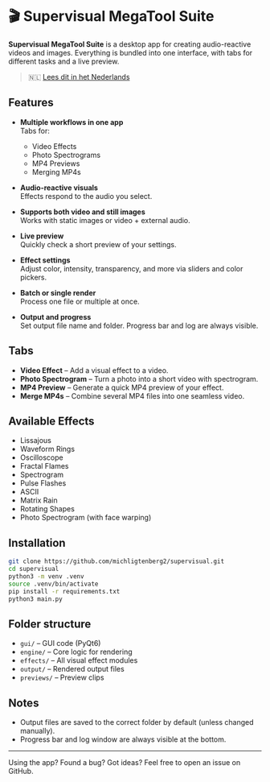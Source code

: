 # 🎬 Supervisual MegaTool Suite

**Supervisual MegaTool Suite** is a desktop app for creating audio-reactive videos and images. Everything is bundled into one interface, with tabs for different tasks and a live preview.

> 🇳🇱 [Lees dit in het Nederlands](README.md)

## Features

- **Multiple workflows in one app**  
  Tabs for:
  - Video Effects  
  - Photo Spectrograms  
  - MP4 Previews  
  - Merging MP4s

- **Audio-reactive visuals**  
  Effects respond to the audio you select.

- **Supports both video and still images**  
  Works with static images or video + external audio.

- **Live preview**  
  Quickly check a short preview of your settings.

- **Effect settings**  
  Adjust color, intensity, transparency, and more via sliders and color pickers.

- **Batch or single render**  
  Process one file or multiple at once.

- **Output and progress**  
  Set output file name and folder. Progress bar and log are always visible.

## Tabs

- **Video Effect** – Add a visual effect to a video.
- **Photo Spectrogram** – Turn a photo into a short video with spectrogram.
- **MP4 Preview** – Generate a quick MP4 preview of your effect.
- **Merge MP4s** – Combine several MP4 files into one seamless video.

## Available Effects

- Lissajous  
- Waveform Rings  
- Oscilloscope  
- Fractal Flames  
- Spectrogram  
- Pulse Flashes  
- ASCII  
- Matrix Rain  
- Rotating Shapes  
- Photo Spectrogram (with face warping)

## Installation

```bash
git clone https://github.com/michligtenberg2/supervisual.git
cd supervisual
python3 -m venv .venv
source .venv/bin/activate
pip install -r requirements.txt
python3 main.py
```

## Folder structure

- `gui/` – GUI code (PyQt6)  
- `engine/` – Core logic for rendering  
- `effects/` – All visual effect modules  
- `output/` – Rendered output files  
- `previews/` – Preview clips

## Notes

- Output files are saved to the correct folder by default (unless changed manually).
- Progress bar and log window are always visible at the bottom.

---

Using the app? Found a bug? Got ideas? Feel free to open an issue on GitHub.